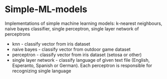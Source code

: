 # Simple-ML-models
Implementations of simple machine learning models: k-nearest neighbours, naive bayes classifier, single perceptron, 
single layer network of perceptrons

* knn - classify vector from iris dataset
* naive bayes - classify vector from outdoor game dataset
* perceptron - classify vector from iris dataset (setosa or other)
* single layer network - classify language of given text file (English, Esperanto, Spanish or German). Each perceptron is responsible for recognizing single language
